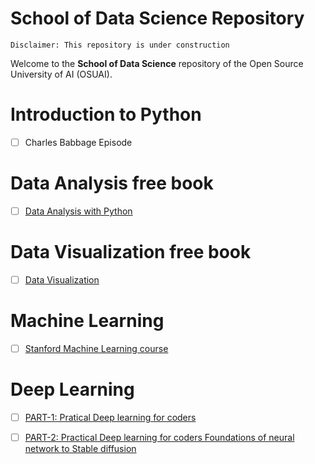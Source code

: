 # School of Data Science Repository
```
Disclaimer: This repository is under construction
```
Welcome to the **School of Data Science** repository of the Open Source University of AI (OSUAI). 

# Introduction to Python
- [ ] Charles Babbage Episode


# Data Analysis free book
- [ ] [Data Analysis with Python](https://wesmckinney.com/book/)

# Data Visualization free book
- [ ] [Data Visualization](https://clauswilke.com/dataviz/)

# Machine Learning
- [ ] [Stanford Machine Learning course](https://www.youtube.com/watch?v=jGwO_UgTS7I&list=PLoROMvodv4rMiGQp3WXShtMGgzqpfVfbU)

# Deep Learning
- [ ] [PART-1: Pratical Deep learning for coders](https://www.youtube.com/watch?v=8SF_h3xF3cE&list=PLfYUBJiXbdtSvpQjSnJJ_PmDQB_VyT5iU)
- [ ] [PART-2: Practical Deep learning for coders Foundations of neural network to Stable diffusion](https://www.youtube.com/watch?v=_7rMfsA24Ls&list=PLfYUBJiXbdtRUvTUYpLdfHHp9a58nWVXP)

